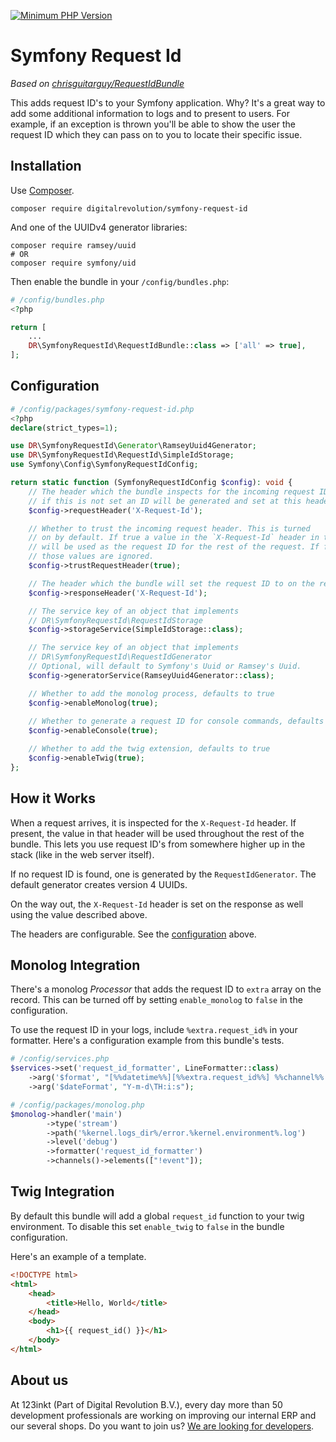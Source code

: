 [![Minimum PHP Version](https://img.shields.io/badge/php-%3E%3D%208.1-8892BF)](https://php.net/)

# Symfony Request Id

*Based on [chrisguitarguy/RequestIdBundle](https://github.com/chrisguitarguy/RequestIdBundle)*

This adds request ID's to your Symfony application. Why? It's a great way to add
some additional information to logs and to present to users. For example, if an
exception is thrown you'll be able to show the user the request ID which they
can pass on to you to locate their specific issue.

## Installation

Use [Composer](https://getcomposer.org/).

```
composer require digitalrevolution/symfony-request-id
```
And one of the UUIDv4 generator libraries:
```shell
composer require ramsey/uuid
# OR
composer require symfony/uid
```


Then enable the bundle in your `/config/bundles.php`:

```php
# /config/bundles.php
<?php

return [
    ...
    DR\SymfonyRequestId\RequestIdBundle::class => ['all' => true],
];
```

## Configuration

```php
# /config/packages/symfony-request-id.php
<?php
declare(strict_types=1);

use DR\SymfonyRequestId\Generator\RamseyUuid4Generator;
use DR\SymfonyRequestId\RequestId\SimpleIdStorage;
use Symfony\Config\SymfonyRequestIdConfig;

return static function (SymfonyRequestIdConfig $config): void {
    // The header which the bundle inspects for the incoming request ID
    // if this is not set an ID will be generated and set at this header
    $config->requestHeader('X-Request-Id');

    // Whether to trust the incoming request header. This is turned
    // on by default. If true a value in the `X-Request-Id` header in the request
    // will be used as the request ID for the rest of the request. If false
    // those values are ignored.
    $config->trustRequestHeader(true);

    // The header which the bundle will set the request ID to on the response
    $config->responseHeader('X-Request-Id');

    // The service key of an object that implements
    // DR\SymfonyRequestId\RequestIdStorage
    $config->storageService(SimpleIdStorage::class);

    // The service key of an object that implements
    // DR\SymfonyRequestId\RequestIdGenerator
    // Optional, will default to Symfony's Uuid or Ramsey's Uuid.
    $config->generatorService(RamseyUuid4Generator::class);

    // Whether to add the monolog process, defaults to true
    $config->enableMonolog(true);
    
    // Whether to generate a request ID for console commands, defaults to true
    $config->enableConsole(true);

    // Whether to add the twig extension, defaults to true
    $config->enableTwig(true);
};
```

## How it Works

When a request arrives, it is inspected for the `X-Request-Id` header. If present,
the value in that header will be used throughout the rest of the bundle. This
lets you use request ID's from somewhere higher up in the stack (like in the web
server itself).

If no request ID is found, one is generated by the `RequestIdGenerator`. The
default generator creates version 4 UUIDs.

On the way out, the `X-Request-Id` header is set on the response as well using
the value described above.

The headers are configurable. See the [configuration](#configuration) above.

## Monolog Integration

There's a monolog *Processor* that adds the request ID to `extra` array on the
record. This can be turned off by setting `enable_monolog` to `false` in the
configuration.

To use the request ID in your logs, include `%extra.request_id%` in your
formatter. Here's a configuration example from this bundle's tests.

```php
# /config/services.php
$services->set('request_id_formatter', LineFormatter::class)
    ->arg('$format', "[%%datetime%%][%%extra.request_id%%] %%channel%%.%%level_name%%: %%message%% %%extra%%\n")
    ->arg('$dateFormat', "Y-m-d\TH:i:s");
```
```php
# /config/packages/monolog.php
$monolog->handler('main')
        ->type('stream')
        ->path('%kernel.logs_dir%/error.%kernel.environment%.log')
        ->level('debug')
        ->formatter('request_id_formatter')        
        ->channels()->elements(["!event"]);
```

## Twig Integration

By default this bundle will add a global `request_id` function to your twig
environment. To disable this set `enable_twig` to `false` in the bundle
configuration.

Here's an example of a template.

```html
<!DOCTYPE html>
<html>
    <head>
        <title>Hello, World</title>
    </head>
    <body>
        <h1>{{ request_id() }}</h1>
    </body>
</html>
```

## About us

At 123inkt (Part of Digital Revolution B.V.), every day more than 50 development professionals are working on improving our internal ERP 
and our several shops. Do you want to join us? [We are looking for developers](https://www.werkenbij123inkt.nl/zoek-op-afdeling/it).
